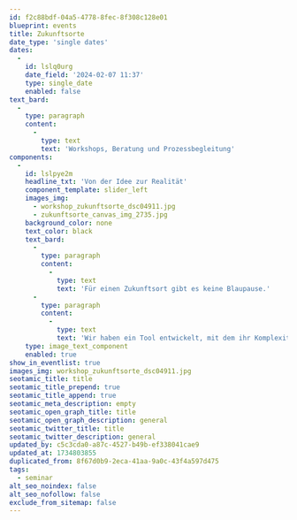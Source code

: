 ```yaml
---
id: f2c88bdf-04a5-4778-8fec-8f308c128e01
blueprint: events
title: Zukunftsorte
date_type: 'single dates'
dates:
  -
    id: lslq0urg
    date_field: '2024-02-07 11:37'
    type: single_date
    enabled: false
text_bard:
  -
    type: paragraph
    content:
      -
        type: text
        text: 'Workshops, Beratung und Prozessbegleitung'
components:
  -
    id: lslpye2m
    headline_txt: 'Von der Idee zur Realität'
    component_template: slider_left
    images_img:
      - workshop_zukunftsorte_dsc04911.jpg
      - zukunftsorte_canvas_img_2735.jpg
    background_color: none
    text_color: black
    text_bard:
      -
        type: paragraph
        content:
          -
            type: text
            text: 'Für einen Zukunftsort gibt es keine Blaupause.'
      -
        type: paragraph
        content:
          -
            type: text
            text: 'Wir haben ein Tool entwickelt, mit dem ihr Komplexität reduzieren und zielgerichtet die nächsten Schritte gehen könnt. In diesem Workshop lernt ihr unser umfassendes Modell kennen, in dem wir unser Know-how aus dem Product Thinking mit unseren eigenen Projekterfahrungen verbinden. So erzeugt ihr geteiltes Verständnis und koordiniert kollektives Handeln.'
    type: image_text_component
    enabled: true
show_in_eventlist: true
images_img: workshop_zukunftsorte_dsc04911.jpg
seotamic_title: title
seotamic_title_prepend: true
seotamic_title_append: true
seotamic_meta_description: empty
seotamic_open_graph_title: title
seotamic_open_graph_description: general
seotamic_twitter_title: title
seotamic_twitter_description: general
updated_by: c5c3cda0-a87c-4527-b49b-ef338041cae9
updated_at: 1734803855
duplicated_from: 8f67d0b9-2eca-41aa-9a0c-43f4a597d475
tags:
  - seminar
alt_seo_noindex: false
alt_seo_nofollow: false
exclude_from_sitemap: false
---
```

